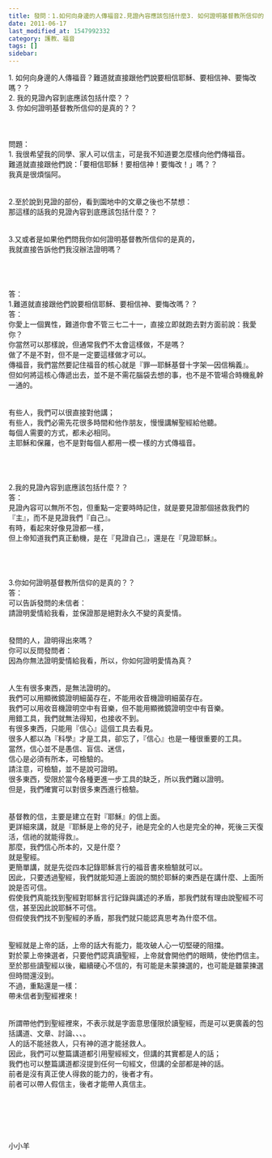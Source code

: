 ```yaml
---
title: 發問：1.如何向身邊的人傳福音2.見證內容應該包括什麼3. 如何證明基督教所信仰的是真的
date: 2011-06-17
last_modified_at: 1547992332
category: 護教、福音
tags: []
sidebar: 
---
```


<p>1.	如何向身邊的人傳福音？難道就直接跟他們說要相信耶穌、要相信神、要悔改嗎？？<br/>2.	我的見證內容到底應該包括什麼？？<br/>3.	你如何證明基督教所信仰的是真的？？<br/><!--more--><br/><br/><br/>問題：<br/>1. 我很希望我的同學、家人可以信主，可是我不知道要怎麼樣向他們傳福音。<br/>難道就直接跟他們說：「要相信耶穌！要相信神！要悔改！」嗎？？<br/>我真是很煩惱阿。<br/> <br/><br/>2.至於說到見證的部份，看到園地中的文章之後也不禁想：<br/>那這樣的話我的見證內容到底應該包括什麼？？<br/><br/> <br/>3.又或者是如果他們問我你如何證明基督教所信仰的是真的，<br/>我就直接告訴他們我沒辦法證明嗎？<br/><br/><br/><br/><br/>答：<br/>1.難道就直接跟他們說要相信耶穌、要相信神、要悔改嗎？？<br/>答：<br/>你愛上一個異性，難道你會不管三七二十一，直接立即就跑去對方面前說：我愛你？<br/>你當然可以那樣說，但通常我們不太會這樣做，不是嗎？<br/>做了不是不對，但不是一定要這樣做才可以。<br/>傳福音，我們當然要記住福音的核心就是『罪—耶穌基督十字架—因信稱義』。<br/>但如何將這核心傳遞出去，並不是不需花腦袋去想的事，也不是不管場合時機亂幹一通的。<br/><br/><br/>有些人，我們可以很直接對他講；<br/>有些人，我們必需先花很多時間和他作朋友，慢慢講解聖經給他聽。<br/>每個人需要的方式，都未必相同。<br/>主耶穌和保羅，也不是對每個人都用一模一樣的方式傳福音。<br/> <br/><br/><br/><br/>2.我的見證內容到底應該包括什麼？？<br/>答：<br/>見證內容可以無所不包，但重點一定要時時記住，就是要見證那個拯救我們的『主』，而不是見證我們『自己』。<br/>有時，看起來好像見證都一樣，<br/>但上帝知道我們真正動機，是在『見證自己』，還是在『見證耶穌』。<br/> <br/><br/><br/><br/>3.你如何證明基督教所信仰的是真的？？<br/>答：<br/>可以告訴發問的未信者：<br/>請證明愛情給我看，並保證那是絕對永久不變的真愛情。<br/><br/><br/>發問的人，證明得出來嗎？<br/>你可以反問發問者：<br/>因為你無法證明愛情給我看，所以，你如何證明愛情為真？<br/><br/><br/>人生有很多東西，是無法證明的。<br/>我們可以用顯微鏡證明細菌存在，不能用收音機證明細菌存在。<br/>我們可以用收音機證明空中有音樂，但不能用顯微鏡證明空中有音樂。<br/>用錯工具，我們就無法得知，也接收不到。<br/>有很多東西，只能用『信心』這個工具去看見。<br/>很多人都以為『科學』才是工具，卻忘了，『信心』也是一種很重要的工具。<br/>當然，信心並不是愚信、盲信、迷信，<br/>信心是必須有所本，可檢驗的。<br/>請注意，可檢驗，並不是說可證明。<br/>很多東西，受限於當今各種更進一步工具的缺乏，所以我們難以證明。<br/>但是，我們確實可以對很多東西進行檢驗。<br/><br/><br/>基督教的信，主要是建立在對『耶穌』的信上面。<br/>更詳細來講，就是『耶穌是上帝的兒子，祂是完全的人也是完全的神，死後三天復活，信祂的就能得救』。<br/>那麼，我們信心所本的，又是什麼？<br/>就是聖經。<br/>更簡單講，就是先從四本記錄耶穌言行的福音書來檢驗就可以。<br/>因此，只要透過聖經，我們就能知道上面說的關於耶穌的東西是在講什麼、上面所說是否可信。<br/>假使我們真能找到聖經對耶穌言行記錄與講述的矛盾，那我們就有理由說聖經不可信，甚至因此說耶穌不可信。<br/>但假使我們找不到聖經的矛盾，那我們就只能認真思考為什麼不信。<br/><br/><br/>聖經就是上帝的話，上帝的話大有能力，能攻破人心一切堅硬的阻擋。<br/>對於蒙上帝揀選者，只要他們認真讀聖經，上帝就會開他們的眼睛，使他們信主。<br/>至於那些讀聖經以後，繼續硬心不信的，有可能是未蒙揀選的，也可能是雖蒙揀選但時間還沒到。<br/>不過，重點還是一樣：<br/>帶未信者到聖經裡來！<br/><br/><br/>所謂帶他們到聖經裡來，不表示就是字面意思僅限於讀聖經，而是可以更廣義的包括講道、文章、討論、、、。<br/>人的話不能拯救人，只有神的道才能拯救人。<br/>因此，我們可以整篇講道都引用聖經經文，但講的其實都是人的話；<br/>我們也可以整篇講道都沒提到任何一句經文，但講的全部都是神的話。<br/>前者是沒有真正使人得救的能力的，後者才有。<br/>前者可以帶人假信主，後者才能帶人真信主。<br/><br/> <br/><br/><br/><br/><br/>小小羊<br/><br/><br/><br/><br/><br/><br/><br/><br/>
</p>